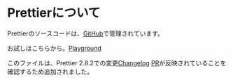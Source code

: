 # Prettierについて

Prettierのソースコードは、[GitHub]で管理されています。

[GitHub]: https://prettier.io/

お試しはこちらから。[Playground]

[Playground]: https://prettier.io/playground/

このファイルは、Prettier 2.8.2での変更[Changelog] [PR]が反映されていることを確認するため追加されました。

[Changelog]: https://github.com/prettier/prettier/blob/main/CHANGELOG.md#282
[PR]: https://github.com/prettier/prettier/pull/13155
